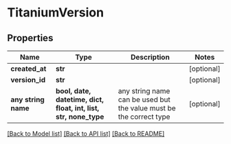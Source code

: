 # TitaniumVersion


## Properties
Name | Type | Description | Notes
------------ | ------------- | ------------- | -------------
**created_at** | **str** |  | [optional] 
**version_id** | **str** |  | [optional] 
**any string name** | **bool, date, datetime, dict, float, int, list, str, none_type** | any string name can be used but the value must be the correct type | [optional]

[[Back to Model list]](../README.md#documentation-for-models) [[Back to API list]](../README.md#documentation-for-api-endpoints) [[Back to README]](../README.md)


